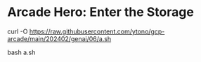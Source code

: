 # Arcade Hero: Enter the Storage
curl -O https://raw.githubusercontent.com/ytono/gcp-arcade/main/202402/genai/06/a.sh

bash a.sh
